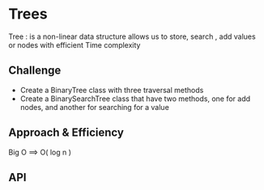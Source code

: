 # Trees

Tree : is a non-linear data structure allows us to store, search , add values or nodes with efficient Time complexity  

## Challenge

+ Create a BinaryTree class with three traversal methods
+ Create a BinarySearchTree class that have two methods, one for add nodes, and another for searching for a value 

## Approach & Efficiency

Big O ==> O( log n ) 

## API
<!-- Description of each method publicly available in each of your trees -->
